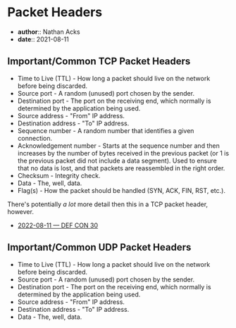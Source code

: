 # Packet Headers

* **author**:: Nathan Acks  
* **date**:: 2021-08-11

## Important/Common TCP Packet Headers

* Time to Live (TTL) - How long a packet should live on the network before being discarded.
* Source port - A random (unused) port chosen by the sender.
* Destination port - The port on the receiving end, which normally is determined by the application being used.
* Source address - "From" IP address.
* Destination address - "To" IP address.
* Sequence number - A random number that identifies a given connection.
* Acknowledgement number - Starts at the sequence number and then increases by the number of bytes received in the previous packet (or 1 is the previous packet did not include a data segment). Used to ensure that no data is lost, and that packets are reassembled in the right order.
* Checksum - Integrity check.
* Data - The, well, data.
* Flag(s) - How the packet should be handled (SYN, ACK, FIN, RST, etc.).

There's potentially *a lot* more detail then this in a TCP packet header, however.

* [2022-08-11 — DEF CON 30](../log/2022-08-11-def-con-30.md)

## Important/Common UDP Packet Headers

* Time to Live (TTL) - How long a packet should live on the network before being discarded.
* Source port - A random (unused) port chosen by the sender.
* Destination port - The port on the receiving end, which normally is determined by the application being used.
* Source address - "From" IP address.
* Destination address - "To" IP address.
* Data - The, well, data.
